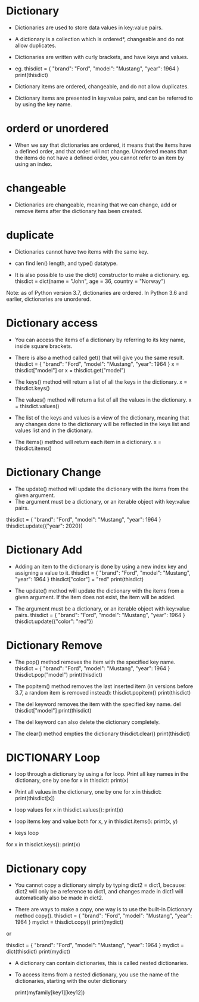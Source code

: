 # Dictionary
 - Dictionaries are used to store data values in key:value pairs.
 - A dictionary is a collection which is ordered*, changeable and do not allow duplicates.
 - Dictionaries are written with curly brackets, and have keys and values.
 - eg.
     thisdict = {
        "brand": "Ford",
        "model": "Mustang",
        "year": 1964
    }
    print(thisdict)

- Dictionary items are ordered, changeable, and do not allow duplicates.
- Dictionary items are presented in key:value pairs, and can be referred to by using the key name.

# orderd or unordered
- When we say that dictionaries are ordered, it means that the items have a defined order, 
  and that order will not change.
  Unordered means that the items do not have a defined order, you cannot refer to an item by using an index.
# changeable
- Dictionaries are changeable, meaning that we can change, add or remove items after the dictionary 
  has been created.
# duplicate
- Dictionaries cannot have two items with the same key.

- can find len() length, and type() datatype.

- It is also possible to use the dict() constructor to make a dictionary.
eg. thisdict = dict(name = "John", age = 36, country = "Norway")

Note: as of Python version 3.7, dictionaries are ordered. In Python 3.6 and earlier, dictionaries are unordered.

# Dictionary access
 - You can access the items of a dictionary by referring to its key name, inside square brackets.
 - There is also a method called get() that will give you the same result.
    thisdict = {
        "brand": "Ford",
        "model": "Mustang",
        "year": 1964
    }
    x = thisdict["model"]
    or
    x = thisdict.get("model")

- The keys() method will return a list of all the keys in the dictionary.
  x = thisdict.keys()

- The values() method will return a list of all the values in the dictionary.
  x = thisdict.values()

- The list of the keys and values is a view of the dictionary, meaning that any changes done to the 
  dictionary will be reflected in the keys list and values list and in the dictionary.

- The items() method will return each item in a dictionary.
  x = thisdict.items()


# Dictionary Change

- The update() method will update the dictionary with the items from the given argument.
- The argument must be a dictionary, or an iterable object with key:value pairs.

thisdict = {
  "brand": "Ford",
  "model": "Mustang",
  "year": 1964
}
thisdict.update({"year": 2020})

# Dictionary Add
- Adding an item to the dictionary is done by using a new index key and assigning a value to it.
    thisdict = {
        "brand": "Ford",
        "model": "Mustang",
        "year": 1964
    } 
    thisdict["color"] = "red"
    print(thisdict)

- The update() method will update the dictionary with the items from a given argument. 
  If the item does not exist, the item will be added.

- The argument must be a dictionary, or an iterable object with key:value pairs.
  thisdict = {
    "brand": "Ford",
    "model": "Mustang",
    "year": 1964
  }
  thisdict.update({"color": "red"})

# Dictionary Remove 
 -  The pop() method removes the item with the specified key name.
    thisdict = {
        "brand": "Ford",
        "model": "Mustang",
        "year": 1964
    }
    thisdict.pop("model")
    print(thisdict)

- The popitem() method removes the last inserted item (in versions before 3.7, a random item is removed instead):
    thisdict.popitem()
    print(thisdict)

- The del keyword removes the item with the specified key name.
    del thisdict["model"]
    print(thisdict)

- The del keyword can also delete the dictionary completely.
- The clear() method empties the dictionary
  thisdict.clear()
  print(thisdict)


# DICTIONARY Loop

 - loop through a dictionary by using a for loop.
    Print all key names in the dictionary, one by one
    for x in thisdict:
        print(x)

 - Print all values in the dictionary, one by one
    for x in thisdict:
        print(thisdict[x])

- loop values 
for x in thisdict.values():
  print(x)

- loop items key and value both
for x, y in thisdict.items():
  print(x, y)

- keys loop

for x in thisdict.keys():
  print(x)

# Dictionary copy

- You cannot copy a dictionary simply by typing dict2 = dict1, because: dict2 will only 
  be a reference to dict1, and changes made in dict1 will automatically also be made in dict2.

- There are ways to make a copy, one way is to use the built-in Dictionary method copy().
thisdict = {
  "brand": "Ford",
  "model": "Mustang",
  "year": 1964
}
mydict = thisdict.copy()
print(mydict)

or 

thisdict = {
  "brand": "Ford",
  "model": "Mustang",
  "year": 1964
}
mydict = dict(thisdict)
print(mydict)


- A dictionary can contain dictionaries, this is called nested dictionaries.

- To access items from a nested dictionary, you use the name of the dictionaries,
  starting with the outer dictionary

  print(myfamily[key1][key12])

